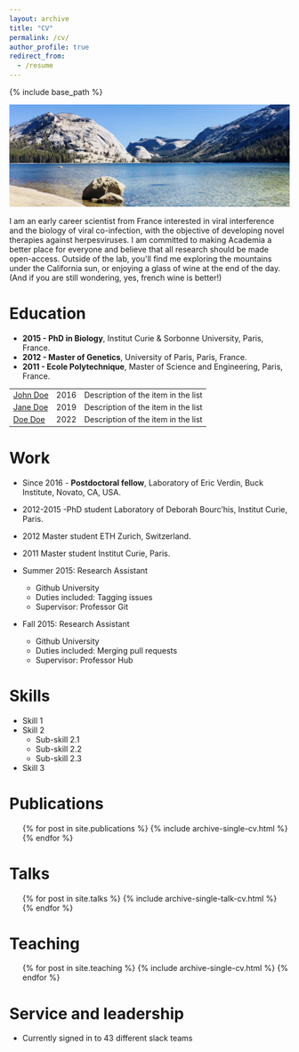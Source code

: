 ```yaml
---
layout: archive
title: "CV"
permalink: /cv/
author_profile: true
redirect_from:
  - /resume
---
```


{% include base_path %}

![GD](/images/Yosemite.jpg) 

I am an early career scientist from France interested in viral interference and the biology of viral co-infection, with the objective of developing novel therapies against herpesviruses. I am committed to making Academia a better place for everyone and believe that all research should be made open-access.
Outside of the lab, you'll find me exploring the mountains under the California sun, or enjoying a glass of wine at the end of the day. (And if you are still wondering, yes, french wine is better!)

Education
======
* **2015 - PhD in Biology**, Institut Curie & Sorbonne University, Paris, France.
* **2012 - Master of Genetics**,	University of Paris, Paris, France.
* **2011 - Ecole Polytechnique**,		Master of Science and Engineering, Paris, France.		

|                  |        |                                                              |
| --------         | ------ | ------------------------------------------------------------ |
| [John Doe](#)    | 2016   | Description of the item in the list                          |
| [Jane Doe](#)    | 2019   | Description of the item in the list                          |
| [Doe Doe](#)     | 2022   | Description of the item in the list                          |


Work 
======
* Since 2016 - **Postdoctoral fellow**, Laboratory of Eric Verdin, Buck Institute, Novato, CA, USA.
* 2012-2015	-PhD student				Laboratory of Deborah Bourc’his, Institut Curie, Paris. 
* 2012		Master student			ETH Zurich, Switzerland.
* 2011		Master student 			Institut Curie, Paris.
* Summer 2015: Research Assistant
  * Github University
  * Duties included: Tagging issues
  * Supervisor: Professor Git

* Fall 2015: Research Assistant
  * Github University
  * Duties included: Merging pull requests
  * Supervisor: Professor Hub
  
Skills
======
* Skill 1
* Skill 2
  * Sub-skill 2.1
  * Sub-skill 2.2
  * Sub-skill 2.3
* Skill 3

Publications
======
  <ul>{% for post in site.publications %}
    {% include archive-single-cv.html %}
  {% endfor %}</ul>
  
Talks
======
  <ul>{% for post in site.talks %}
    {% include archive-single-talk-cv.html %}
  {% endfor %}</ul>
  
Teaching
======
  <ul>{% for post in site.teaching %}
    {% include archive-single-cv.html %}
  {% endfor %}</ul>
  
Service and leadership
======
* Currently signed in to 43 different slack teams
